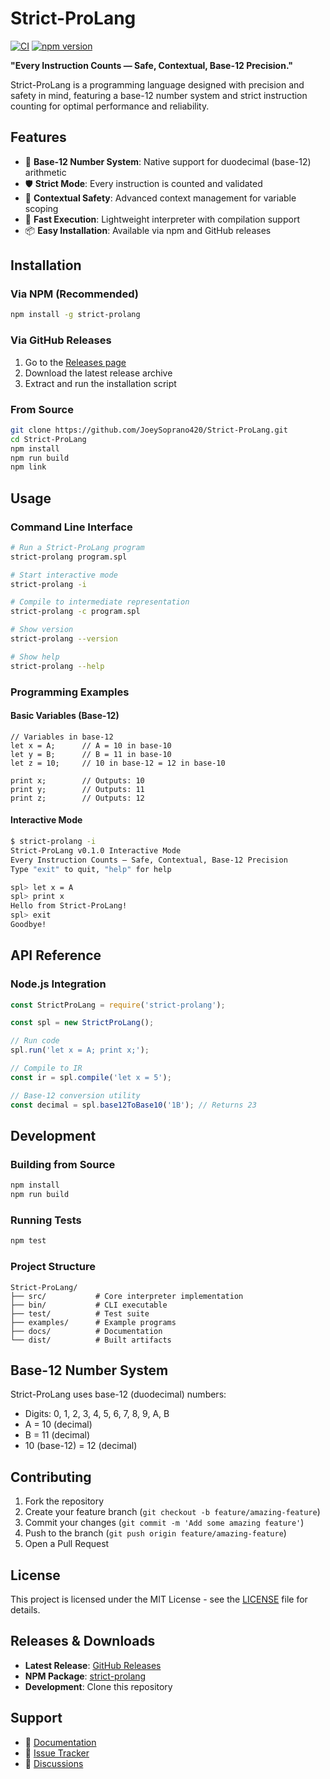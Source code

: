 # Strict-ProLang

[![CI](https://github.com/JoeySoprano420/Strict-ProLang/workflows/CI/badge.svg)](https://github.com/JoeySoprano420/Strict-ProLang/actions)
[![npm version](https://badge.fury.io/js/strict-prolang.svg)](https://badge.fury.io/js/strict-prolang)

**"Every Instruction Counts — Safe, Contextual, Base-12 Precision."**

Strict-ProLang is a programming language designed with precision and safety in mind, featuring a base-12 number system and strict instruction counting for optimal performance and reliability.

## Features

- 🔢 **Base-12 Number System**: Native support for duodecimal (base-12) arithmetic
- 🛡️ **Strict Mode**: Every instruction is counted and validated
- 🎯 **Contextual Safety**: Advanced context management for variable scoping
- 🚀 **Fast Execution**: Lightweight interpreter with compilation support
- 📦 **Easy Installation**: Available via npm and GitHub releases

## Installation

### Via NPM (Recommended)
```bash
npm install -g strict-prolang
```

### Via GitHub Releases
1. Go to the [Releases page](https://github.com/JoeySoprano420/Strict-ProLang/releases)
2. Download the latest release archive
3. Extract and run the installation script

### From Source
```bash
git clone https://github.com/JoeySoprano420/Strict-ProLang.git
cd Strict-ProLang
npm install
npm run build
npm link
```

## Usage

### Command Line Interface
```bash
# Run a Strict-ProLang program
strict-prolang program.spl

# Start interactive mode
strict-prolang -i

# Compile to intermediate representation
strict-prolang -c program.spl

# Show version
strict-prolang --version

# Show help
strict-prolang --help
```

### Programming Examples

#### Basic Variables (Base-12)
```strict-prolang
// Variables in base-12
let x = A;      // A = 10 in base-10
let y = B;      // B = 11 in base-10  
let z = 10;     // 10 in base-12 = 12 in base-10

print x;        // Outputs: 10
print y;        // Outputs: 11
print z;        // Outputs: 12
```

#### Interactive Mode
```bash
$ strict-prolang -i
Strict-ProLang v0.1.0 Interactive Mode
Every Instruction Counts — Safe, Contextual, Base-12 Precision
Type "exit" to quit, "help" for help

spl> let x = A
spl> print x
Hello from Strict-ProLang!
spl> exit
Goodbye!
```

## API Reference

### Node.js Integration
```javascript
const StrictProLang = require('strict-prolang');

const spl = new StrictProLang();

// Run code
spl.run('let x = A; print x;');

// Compile to IR
const ir = spl.compile('let x = 5');

// Base-12 conversion utility
const decimal = spl.base12ToBase10('1B'); // Returns 23
```

## Development

### Building from Source
```bash
npm install
npm run build
```

### Running Tests
```bash
npm test
```

### Project Structure
```
Strict-ProLang/
├── src/           # Core interpreter implementation
├── bin/           # CLI executable
├── test/          # Test suite
├── examples/      # Example programs
├── docs/          # Documentation
└── dist/          # Built artifacts
```

## Base-12 Number System

Strict-ProLang uses base-12 (duodecimal) numbers:
- Digits: 0, 1, 2, 3, 4, 5, 6, 7, 8, 9, A, B
- A = 10 (decimal)
- B = 11 (decimal)
- 10 (base-12) = 12 (decimal)

## Contributing

1. Fork the repository
2. Create your feature branch (`git checkout -b feature/amazing-feature`)
3. Commit your changes (`git commit -m 'Add some amazing feature'`)
4. Push to the branch (`git push origin feature/amazing-feature`)
5. Open a Pull Request

## License

This project is licensed under the MIT License - see the [LICENSE](LICENSE) file for details.

## Releases & Downloads

- **Latest Release**: [GitHub Releases](https://github.com/JoeySoprano420/Strict-ProLang/releases)
- **NPM Package**: [strict-prolang](https://www.npmjs.com/package/strict-prolang)
- **Development**: Clone this repository

## Support

- 📖 [Documentation](docs/)
- 🐛 [Issue Tracker](https://github.com/JoeySoprano420/Strict-ProLang/issues)
- 💬 [Discussions](https://github.com/JoeySoprano420/Strict-ProLang/discussions)